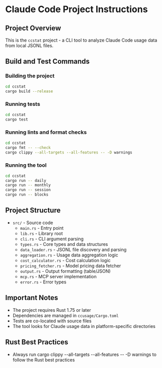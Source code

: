 # Claude Code Project Instructions

## Project Overview
This is the `ccstat` project - a CLI tool to analyze Claude Code usage data from local JSONL files.

## Build and Test Commands

### Building the project
```bash
cd ccstat
cargo build --release
```

### Running tests
```bash
cd ccstat
cargo test
```

### Running lints and format checks
```bash
cd ccstat
cargo fmt -- --check
cargo clippy --all-targets --all-features -- -D warnings
```

### Running the tool
```bash
cd ccstat
cargo run -- daily
cargo run -- monthly
cargo run -- session
cargo run -- blocks
```

## Project Structure
- `src/` - Source code
  - `main.rs` - Entry point
  - `lib.rs` - Library root
  - `cli.rs` - CLI argument parsing
  - `types.rs` - Core types and data structures
  - `data_loader.rs` - JSONL file discovery and parsing
  - `aggregation.rs` - Usage data aggregation logic
  - `cost_calculator.rs` - Cost calculation logic
  - `pricing_fetcher.rs` - Model pricing data fetcher
  - `output.rs` - Output formatting (table/JSON)
  - `mcp.rs` - MCP server implementation
  - `error.rs` - Error types

## Important Notes
- The project requires Rust 1.75 or later
- Dependencies are managed in `ccusage/Cargo.toml`
- Tests are co-located with source files
- The tool looks for Claude usage data in platform-specific directories

## Rust Best Practices
- Always run cargo clippy --all-targets --all-features -- -D warnings to follow the Rust best practices